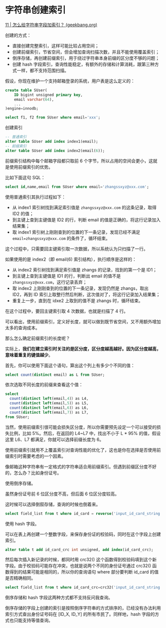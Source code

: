 # 字符串创建索引

[11 | 怎么给字符串字段加索引？ (geekbang.org)](https://time.geekbang.org/column/article/71492)

创建的方式：

- 直接创建完整索引，这样可能比较占用空间；
- 创建前缀索引，节省空间，但会增加查询扫描次数，并且不能使用覆盖索引；
- 倒序存储，再创建前缀索引，用于绕过字符串本身前缀的区分度不够的问题；
- 创建 hash 字段索引，查询性能稳定，有额外的存储和计算消耗，跟第三种方式一样，都不支持范围扫描。



假设，你现在维护一个支持邮箱登录的系统，用户表是这么定义的：

```sql
create table SUser(
    ID bigint unsigned primary key,
    email varchar(64), 
    ... 
)engine=innodb; 
```

```sql
select f1, f2 from SUser where email='xxx';
```

创建索引

```sql
-- 普通索引
alter table SUser add index index1(email);
-- 前缀索引
alter table SUser add index index2(email(6));
```

前缀索引结构中每个邮箱字段都只取前 6 个字节，所以占用的空间会更小，这就是使用前缀索引的优势。

比如下面这句 SQL：

```sql
select id,name,email from SUser where email='zhangssxyz@xxx.com';
```

使用普通索引其执行过程如下：

- 从 index1 索引树找到满足索引值是 `zhangssxyz@xxx.com` 的这条记录，取得 ID2 的值；
- 到主键上查到主键值是 ID2 的行，判断 email 的值是正确的，将这行记录加入结果集；
- 取 index1 索引树上刚刚查到的位置的下一条记录，发现已经不满足 `email=zhangssxyz@xxx.com` 的条件了，循环结束。

这个过程中，只需要回主键索引取一次数据，所以系统认为只扫描了一行。



如果使用的是 index2（即 email(6) 索引结构），执行顺序是这样的：

- 从 index2 索引树找到满足索引值是 zhangs 的记录，找到的第一个是 ID1；
- 到主键上查到主键值是 ID1 的行，判断出 email 的值不是 `zhangssxyz@xxx.com`，这行记录丢弃；
- 取 index2 上刚刚查到的位置的下一条记录，发现仍然是 zhangs，取出 ID2，再到 ID 索引上取整行然后判断，这次值对了，将这行记录加入结果集；
- 重复上一步，直到在 idxe2 上取到的值不是 zhangs 时，循环结束。

在这个过程中，要回主键索引取 4 次数据，也就是扫描了 4 行。



可以看出，使用前缀索引，定义好长度，就可以做到既节省空间，又不用额外增加太多的查询成本。



那么怎么确定前缀索引的长度呢？

实际上，**我们在建立索引时关注的是区分度，区分度越高越好。因为区分度越高，意味着重复的键值越少**。

首先，你可以使用下面这个语句，算出这个列上有多少个不同的值：

```sql
select count(distinct email) as L from SUser;
```

依次选取不同长度的前缀来查看这个值：

```sql
select 
  count(distinct left(email,4)）as L4,
  count(distinct left(email,5)）as L5,
  count(distinct left(email,6)）as L6,
  count(distinct left(email,7)）as L7,
from SUser;
```

当然，使用前缀索引很可能会损失区分度，所以你需要预先设定一个可以接受的损失比例，比如 5%。然后，在返回的 L4~L7 中，找出不小于 L * 95% 的值，假设这里 L6、L7 都满足，你就可以选择前缀长度为 6。



使用前缀索引就用不上覆盖索引对查询性能的优化了，这也是你在选择是否使用前缀索引时需要考虑的一个因素。



像邮箱这种字符串有一定格式的字符串适合用前缀索引。但遇到前缀区分度不好的，怎么办？比如身份证号。

使用倒序存储。

虽然身份证号前 6 位区分度不高，但后面 6 位区分度较高。

这时候可以选择倒叙存储，查询的时候也倒着来。

```sql
select field_list from t where id_card = reverse('input_id_card_string');
```



使用 hash 字段。

可以在表上再创建一个整数字段，来保存身份证的校验码，同时在这个字段上创建索引。

```sql
alter table t add id_card_crc int unsigned, add index(id_card_crc);
```

然后每次插入新记录的时候，都同时用 crc32() 这个函数得到校验码填到这个新字段。由于校验码可能存在冲突，也就是说两个不同的身份证号通过 crc32() 函数得到的结果可能是相同的，所以你的查询语句 where 部分要判断 id_card 的值是否精确相同。

```sql
select field_list from t where id_card_crc=crc32('input_id_card_string') and id_card='input_id_card_string'
```



倒序存储和 hash 字段这两种方式都不支持反问我查询。

倒序存储的字段上创建的索引是按照倒序字符串的方式排序的，已经没有办法利用索引方式查出身份证号码在 [ID_X, ID_Y] 的所有市民了。同样地，hash 字段的方式也只能支持等值查询。



